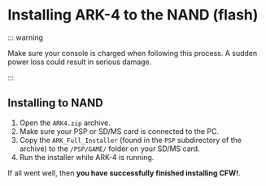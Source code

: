 # Installing ARK-4 to the NAND (flash)

::: warning

Make sure your console is charged when following this process. A sudden power loss could result in serious damage.

:::

## Installing to NAND

1. Open the `ARK4.zip` archive.
1. Make sure your PSP or SD/MS card is connected to the PC.
1. Copy the `ARK_Full_Installer` (found in the `PSP` subdirectory of the archive) to the `/PSP/GAME/` folder on your SD/MS card.
1. Run the installer while ARK-4 is running.

If all went well, then **you have successfully finished installing CFW!**.